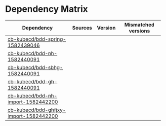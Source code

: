 # Dependency Matrix

Dependency | Sources | Version | Mismatched versions
---------- | ------- | ------- | -------------------
[cb-kubecd/bdd-spring-1582439046](https://github.com/cb-kubecd/bdd-spring-1582439046.git) |  | []() | 
[cb-kubecd/bdd-nh-1582440091](https://github.com/cb-kubecd/bdd-nh-1582440091.git) |  | []() | 
[cb-kubecd/bdd-sbhg-1582440091](https://github.com/cb-kubecd/bdd-sbhg-1582440091.git) |  | []() | 
[cb-kubecd/bdd-gh-1582440091](https://github.com/cb-kubecd/bdd-gh-1582440091.git) |  | []() | 
[cb-kubecd/bdd-nh-import-1582442200](https://github.com/cb-kubecd/bdd-nh-import-1582442200.git) |  | []() | 
[cb-kubecd/bdd-ghfjxy-import-1582442200](https://github.com/cb-kubecd/bdd-ghfjxy-import-1582442200.git) |  | []() | 
